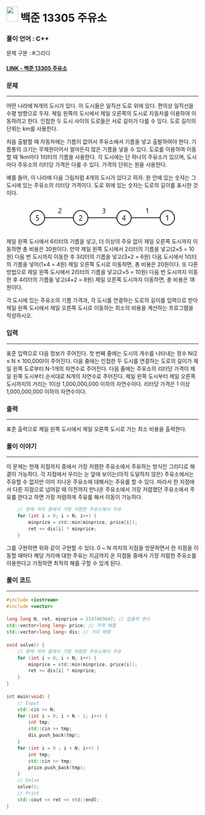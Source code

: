 
# <img src="https://d2gd6pc034wcta.cloudfront.net/tier/8.svg" width="30" height="40"> 백준 13305 주유소


### 풀이 언어 : C++

문제 구분 : #그리디
#### [LINK - 백준 13305 주유소](https://www.acmicpc.net/problem/13305)

### 문제
<hr>

어떤 나라에 N개의 도시가 있다. 이 도시들은 일직선 도로 위에 있다. 편의상 일직선을 수평 방향으로 두자. 제일 왼쪽의 도시에서 제일 오른쪽의 도시로 자동차를 이용하여 이동하려고 한다. 인접한 두 도시 사이의 도로들은 서로 길이가 다를 수 있다. 도로 길이의 단위는 km를 사용한다.

처음 출발할 때 자동차에는 기름이 없어서 주유소에서 기름을 넣고 출발하여야 한다. 기름통의 크기는 무제한이어서 얼마든지 많은 기름을 넣을 수 있다. 도로를 이용하여 이동할 때 1km마다 1리터의 기름을 사용한다. 각 도시에는 단 하나의 주유소가 있으며, 도시 마다 주유소의 리터당 가격은 다를 수 있다. 가격의 단위는 원을 사용한다.

예를 들어, 이 나라에 다음 그림처럼 4개의 도시가 있다고 하자. 원 안에 있는 숫자는 그 도시에 있는 주유소의 리터당 가격이다. 도로 위에 있는 숫자는 도로의 길이를 표시한 것이다. 

<center> <img src="./images/13305-1.png" width="400"> </center>

제일 왼쪽 도시에서 6리터의 기름을 넣고, 더 이상의 주유 없이 제일 오른쪽 도시까지 이동하면 총 비용은 30원이다. 만약 제일 왼쪽 도시에서 2리터의 기름을 넣고(2×5 = 10원) 다음 번 도시까지 이동한 후 3리터의 기름을 넣고(3×2 = 6원) 다음 도시에서 1리터의 기름을 넣어(1×4 = 4원) 제일 오른쪽 도시로 이동하면, 총 비용은 20원이다. 또 다른 방법으로 제일 왼쪽 도시에서 2리터의 기름을 넣고(2×5 = 10원) 다음 번 도시까지 이동한 후 4리터의 기름을 넣고(4×2 = 8원) 제일 오른쪽 도시까지 이동하면, 총 비용은 18원이다.

각 도시에 있는 주유소의 기름 가격과, 각 도시를 연결하는 도로의 길이를 입력으로 받아 제일 왼쪽 도시에서 제일 오른쪽 도시로 이동하는 최소의 비용을 계산하는 프로그램을 작성하시오.

### 입력
<hr>

표준 입력으로 다음 정보가 주어진다. 첫 번째 줄에는 도시의 개수를 나타내는 정수 N(2 ≤ N ≤ 100,000)이 주어진다. 다음 줄에는 인접한 두 도시를 연결하는 도로의 길이가 제일 왼쪽 도로부터 N-1개의 자연수로 주어진다. 다음 줄에는 주유소의 리터당 가격이 제일 왼쪽 도시부터 순서대로 N개의 자연수로 주어진다. 제일 왼쪽 도시부터 제일 오른쪽 도시까지의 거리는 1이상 1,000,000,000 이하의 자연수이다. 리터당 가격은 1 이상 1,000,000,000 이하의 자연수이다. 
### 출력
<hr>

표준 출력으로 제일 왼쪽 도시에서 제일 오른쪽 도시로 가는 최소 비용을 출력한다. 
### 풀이 이야기
<hr>

이 문제는 현재 지점까지 중에서 가장 저렴한 주유소에서 주유하는 방식인 그리디로 해결이 가능하다. 각 지점에서 우리는 눈 앞에 보이는(아직 도달하지 않은) 주유소에서는 주유할 수 없지만 이미 지나온 주유소에 대해서는 주유를 할 수 있다. 따라서 한 지점에서 다른 지점으로 넘어갈 때 이전까지 만나온 주유소에서 가장 저렴했던 주유소에서 주유를 한다고 하면 가장 저렴하게 주유를 해서 이동이 가능하다.

```c++
    // 현재 까지 중에서 가장 저렴한 주유소에서 주유
    for (int i = 0; i < N; i++) {
        minprice = std::min(minprice, price[i]);
        ret += dis[i] * minprice;   
    }
```
그를 구현하면 위와 같이 구현할 수 있다. 0 ~ N 까지의 지점을 방문하면서 한 지점을 이동할 때마다 해당 거리에 대한 주유는 지금까지 온 지점들 중에서 가장 저렴한 주유소를 이용한다고 가정하면 최적의 해를 구할 수 있게 된다.

### 풀이 코드
<hr>

``` c++
#include <iostream>
#include <vector>

long long N, ret, minprice = 2147483647; // 입출력 변수
std::vector<long long> price; // 가격 배열
std::vector<long long> dis; // 거리 배열

void solve() {
    // 현재 까지 중에서 가장 저렴한 주유소에서 주유
    for (int i = 0; i < N; i++) {
        minprice = std::min(minprice, price[i]);
        ret += dis[i] * minprice;   
    }
}

int main(void) {
    // Input
    std::cin >> N;
    for (int i = 0; i < N - 1; i++) {
        int tmp;
        std::cin >> tmp;
        dis.push_back(tmp);
    }
    for (int i = 0 ; i < N; i++) {
        int tmp;
        std::cin >> tmp;
        price.push_back(tmp);
    }
    // Solve
    solve();
    // Print
    std::cout << ret << std::endl;
}
```
